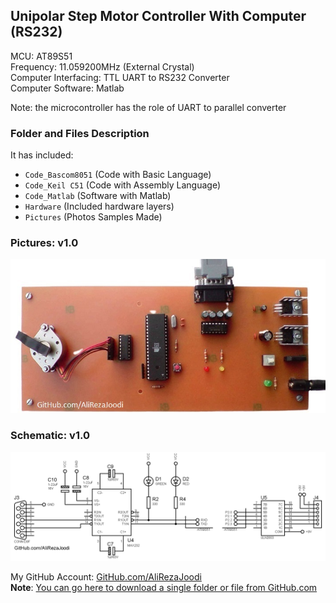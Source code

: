 ## Unipolar Step Motor Controller With Computer (RS232)
	   
MCU:			AT89S51    
Frequency:     		11.059200MHz (External Crystal)           
Computer Interfacing:	TTL UART to RS232 Converter  
Computer Software:	Matlab

Note: the microcontroller has the role of UART to parallel converter  

### Folder and Files Description
It has included:
- `Code_Bascom8051` (Code with Basic Language)
- `Code_Keil C51` (Code with Assembly Language)
- `Code_Matlab` (Software with Matlab)
- `Hardware` (Included hardware layers)
- `Pictures` (Photos Samples Made)

### Pictures: v1.0
![](Pictures/v1.0.jpg)

### Schematic: v1.0
![](Hardware/v1.0.png)

My GitHub Account: [GitHub.com/AliRezaJoodi](https://github.com/AliRezaJoodi)  
**Note**: [You can go here to download a single folder or file from GitHub.com](https://minhaskamal.github.io/DownGit/#/home)
